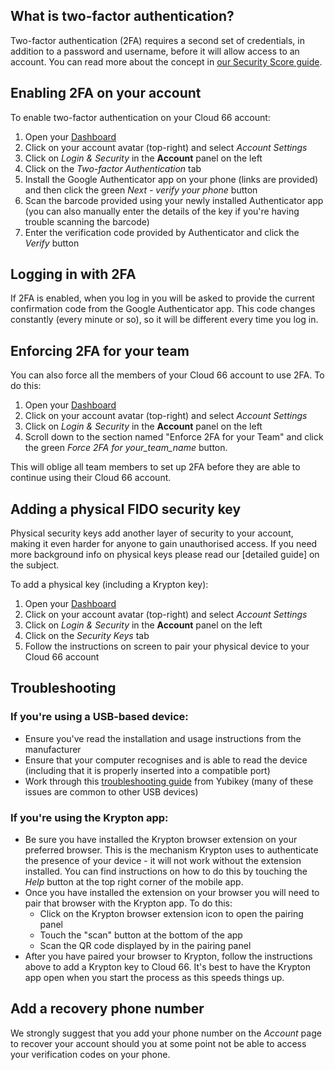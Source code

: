 ## What is two-factor authentication?

Two-factor authentication (2FA) requires a second set of credentials, in addition to a password and username, before it will allow access to an account. You can read more about the concept in [our Security Score guide](/{{page.collection}}/account/understanding-and-improving-security-score.html#why-do-i-need-2fa). 

## Enabling 2FA on your account

To enable two-factor authentication on your Cloud 66 account: 

1. Open your [Dashboard](https://app.cloud66.com/dashboard)
2. Click on your account avatar (top-right) and select *Account Settings*
3. Click on *Login & Security* in the **Account** panel on the left
4. Click on the *Two-factor Authentication* tab
5. Install the Google Authenticator app on your phone (links are provided) and then click the green *Next - verify your phone*  button
6. Scan the barcode provided using your newly installed Authenticator app (you can also manually enter the details of the key if you're having trouble scanning the barcode)
7. Enter the verification code provided by Authenticator and click the *Verify* button

## Logging in with 2FA

If 2FA is enabled, when you log in you will be asked to provide the current confirmation code from the Google Authenticator app. This code changes constantly (every minute or so), so it will be different every time you log in.

## Enforcing 2FA for your team

You can also force all the members of your Cloud 66 account to use 2FA. To do this:

1. Open your [Dashboard](https://app.cloud66.com/dashboard)
2. Click on your account avatar (top-right) and select *Account Settings*
3. Click on *Login & Security* in the **Account** panel on the left
4. Scroll down to the section named "Enforce 2FA for your Team" and click the green *Force 2FA for your_team_name* button.

This will oblige all team members to set up 2FA before they are able to continue using their Cloud 66 account.


## Adding a physical FIDO security key

Physical security keys add another layer of security to your account, making it even harder for anyone to gain unauthorised access. If you need more background info on physical keys please read our [detailed guide] on the subject.

To add a physical key (including a Krypton key):

1. Open your [Dashboard](https://app.cloud66.com/dashboard)
2. Click on your account avatar (top-right) and select *Account Settings*
3. Click on *Login & Security* in the **Account** panel on the left
4. Click on the *Security Keys* tab
5. Follow the instructions on screen to pair your physical device to your Cloud 66 account

## Troubleshooting

### If you're using a USB-based device:

- Ensure you've read the installation and usage instructions from the manufacturer
- Ensure that your computer recognises and is able to read the device (including that it is properly inserted into a compatible port)
- Work through this [troubleshooting guide](https://support.yubico.com/support/solutions/articles/15000008691-basic-yubikey-troubleshooting) from Yubikey (many of these issues are common to other USB devices)

### If you're using the Krypton app:

- Be sure you have installed the Krypton browser extension on your preferred browser. This is the mechanism Krypton uses to authenticate the presence of your device - it will not work without the extension installed. You can find instructions on how to do this by touching the *Help* button at the top right corner of the mobile app.
- Once you have installed the extension on your browser you will need to pair that browser with the Krypton app. To do this:
    - Click on the Krypton browser extension icon to open the pairing panel
    - Touch the "scan" button at the bottom of the app
    - Scan the QR code displayed by in the pairing panel
- After you have paired your browser to Krypton, follow the instructions above to add a Krypton key to Cloud 66. It's best to have the Krypton app open when you start the process as this speeds things up.

## Add a recovery phone number

We strongly suggest that you add your phone number on the *Account* page to recover your account should you at some point not be able to access your verification codes on your phone.